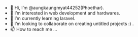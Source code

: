 - 👋 Hi, I’m @aungkaungmyat44252(Phoethar).
- 👀 I’m interested in web development and hardwares.
- 🌱 I’m currently learning laravel.
- 💞️ I’m looking to collaborate on creating untitled projects :) .
- 📫 How to reach me ...

<!---
LordMuzan44/LordMuzan44 is a ✨ special ✨ repository because its `README.md` (this file) appears on your GitHub profile.
You can click the Preview link to take a look at your changes.
--->
